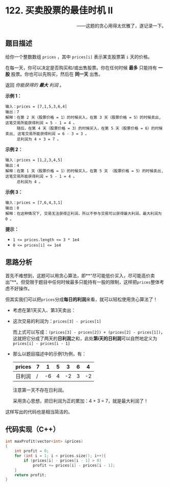 # 122. 买卖股票的最佳时机 II

<p align="right">
——这题的贪心用得太优雅了，遂记录一下。
</p>

## 题目描述

给你一个整数数组 `prices` ，其中 `prices[i]` 表示某支股票第 `i` 天的价格。

在每一天，你可以决定是否购买和/或出售股票。你在任何时候 **最多** 只能持有 **一股** 股票。你也可以先购买，然后在 **同一天** 出售。

返回 *你能获得的 **最大** 利润* 。



**示例 1：**

```
输入：prices = [7,1,5,3,6,4]
输出：7
解释：在第 2 天（股票价格 = 1）的时候买入，在第 3 天（股票价格 = 5）的时候卖出, 这笔交易所能获得利润 = 5 - 1 = 4 。
     随后，在第 4 天（股票价格 = 3）的时候买入，在第 5 天（股票价格 = 6）的时候卖出, 这笔交易所能获得利润 = 6 - 3 = 3 。
     总利润为 4 + 3 = 7 。
```

**示例 2：**

```
输入：prices = [1,2,3,4,5]
输出：4
解释：在第 1 天（股票价格 = 1）的时候买入，在第 5 天 （股票价格 = 5）的时候卖出, 这笔交易所能获得利润 = 5 - 1 = 4 。
     总利润为 4 。
```

**示例 3：**

```
输入：prices = [7,6,4,3,1]
输出：0
解释：在这种情况下, 交易无法获得正利润，所以不参与交易可以获得最大利润，最大利润为 0 。
```



**提示：**

- `1 <= prices.length <= 3 * 1e4`
- `0 <= prices[i] <= 1e4`



## 思路分析

首先不难想到，这题可以用贪心算法，即**“尽可能低价买入，尽可能高价卖出”**。但受限于题目中任何时候最多只能持有一股的限制，这样把`prices`整体考虑不好操作。

但其实我们可以把`prices`分成**每日的利润**来看，就可以轻松使用贪心算法了！

- 考虑在第1天买入、第3天卖出：

- 这次交易的利润为：`prices[3] - prices[1]`

  而上式可以写成：`(prices[3] - prices[2]) + (prices[2] - prices[1])`，这就把它分成了两天的**日利润**之和，此处**第i天的日利润**可以自然地定义为`prices[i] - prices[i - 1]`

- 那么以题目描述中的示例1为例，有：

  | prices | 7    | 1    | 5    | 3    | 6    | 4    |
  | ------ | ---- | ---- | ---- | ---- | ---- | ---- |
  | 日利润 | /    | -6   | 4    | -2   | 3    | -2   |

  注意第一天不存在日利润。

  采用贪心思想，把日利润为正的累加：4 + 3 = 7，就是最大利润了！

这样写出的代码也是相当简洁的。



## 代码实现（C++）

```cpp
int maxProfit(vector<int> &prices)
{
    int profit = 0;
    for (int i = 1; i < prices.size(); i++){
        if (prices[i] - prices[i - 1] > 0)
            profit += prices[i] - prices[i - 1];
    }
    return profit;
}
```



